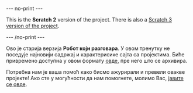 --- no-print ---

This is the **Scratch 2** version of the project. There is also a [Scratch 3 version of the project](https://projects.raspberrypi.org/sr-SP/projects/chatbot).
 

--- /no-print ---

Ово је старија верзија **Робот који разговара**. У овом тренутку не поседује најновији садржај и карактерисике сајта са пројектима. Биће привремено доступна у овом формату [овде](images/ChatBot.pdf), пре него што се архивира. 

Потребна нам је ваша помоћ како бисмо ажурирали и превели овакве пројекте! Ако сте у могућности да нам помогнете, молимо Вас, [јавите се овде](https://rpf.io/translators).
